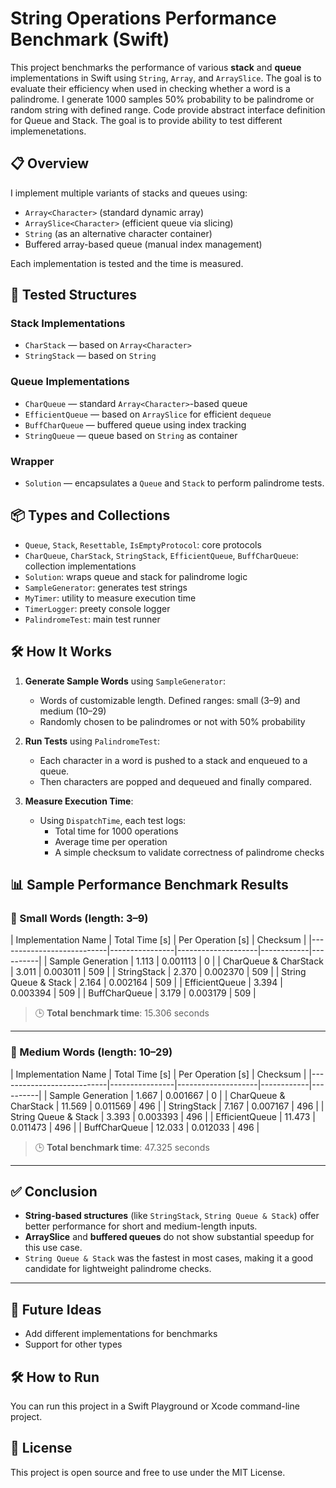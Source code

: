 # String Operations Performance Benchmark (Swift)

This project benchmarks the performance of various **stack** and **queue** implementations in Swift using `String`, `Array`, and `ArraySlice`. The goal is to evaluate their efficiency when used in checking whether a word is a palindrome. I generate 1000 samples 50% probability to be palindrome or random string with defined range.
Code provide abstract interface definition for Queue and Stack. The goal is to provide ability to test different implemenetations.

## 📋 Overview

I implement multiple variants of stacks and queues using:

- `Array<Character>` (standard dynamic array)
- `ArraySlice<Character>` (efficient queue via slicing)
- `String` (as an alternative character container)
- Buffered array-based queue (manual index management)

Each implementation is tested and the time is measured.

## 🧪 Tested Structures

### Stack Implementations
- `CharStack` — based on `Array<Character>`
- `StringStack` — based on `String`

### Queue Implementations
- `CharQueue` — standard `Array<Character>`-based queue
- `EfficientQueue` — based on `ArraySlice` for efficient `dequeue`
- `BuffCharQueue` — buffered queue using index tracking
- `StringQueue` — queue based on `String` as container 

### Wrapper
- `Solution` — encapsulates a `Queue` and `Stack` to perform palindrome tests.

## 📦 Types and Collections

- `Queue`, `Stack`, `Resettable`, `IsEmptyProtocol`: core protocols
- `CharQueue`, `CharStack`, `StringStack`, `EfficientQueue`, `BuffCharQueue`: collection implementations
- `Solution`: wraps queue and stack for palindrome logic
- `SampleGenerator`: generates test strings
- `MyTimer`: utility to measure execution time
- `TimerLogger`: preety console logger
- `PalindromeTest`: main test runner

## 🛠 How It Works

1. **Generate Sample Words** using `SampleGenerator`:
   - Words of customizable length. Defined ranges: small (3–9) and medium (10–29)
   - Randomly chosen to be palindromes or not with 50% probability

2. **Run Tests** using `PalindromeTest`:
   - Each character in a word is pushed to a stack and enqueued to a queue.
   - Then characters are popped and dequeued and finally compared.

3. **Measure Execution Time**:
   - Using `DispatchTime`, each test logs:
     - Total time for 1000 operations
     - Average time per operation
     - A simple checksum to validate correctness of palindrome checks


## 📊 Sample Performance Benchmark Results

### 🔹 Small Words (length: 3–9)

| Implementation Name       | Total Time [s] | Per Operation [s]  | Checksum |
|---------------------------|----------------|--------------------|------------|----------|
| Sample Generation         | 1.113          | 0.001113           | 0        |
| CharQueue & CharStack     | 3.011          | 0.003011           | 509      |
| StringStack               | 2.370          | 0.002370           | 509      |
| String Queue & Stack      | 2.164          | 0.002164           | 509      |
| EfficientQueue            | 3.394          | 0.003394           | 509      |
| BuffCharQueue             | 3.179          | 0.003179           | 509      |

> 🕒 **Total benchmark time**: 15.306 seconds

---

### 🔸 Medium Words (length: 10–29)

| Implementation Name       | Total Time [s] | Per Operation [s]  | Checksum |
|---------------------------|----------------|--------------------|------------|----------|
| Sample Generation         | 1.667          | 0.001667           | 0        |
| CharQueue & CharStack     | 11.569         | 0.011569           | 496      |
| StringStack               | 7.167          | 0.007167           | 496      |
| String Queue & Stack      | 3.393          | 0.003393           | 496      |
| EfficientQueue            | 11.473         | 0.011473           | 496      |
| BuffCharQueue             | 12.033         | 0.012033           | 496      |

> 🕒 **Total benchmark time**: 47.325 seconds

---

## ✅ Conclusion

- **String-based structures** (like `StringStack`, `String Queue & Stack`) offer better performance for short and medium-length inputs.
- **ArraySlice** and **buffered queues** do not show substantial speedup for this use case.
- `String Queue & Stack` was the fastest in most cases, making it a good candidate for lightweight palindrome checks.

---

## 🧠 Future Ideas

- Add different implementations for benchmarks
- Support for other types

## 🛠 How to Run

You can run this project in a Swift Playground or Xcode command-line project. 

## 📄 License

This project is open source and free to use under the MIT License.


